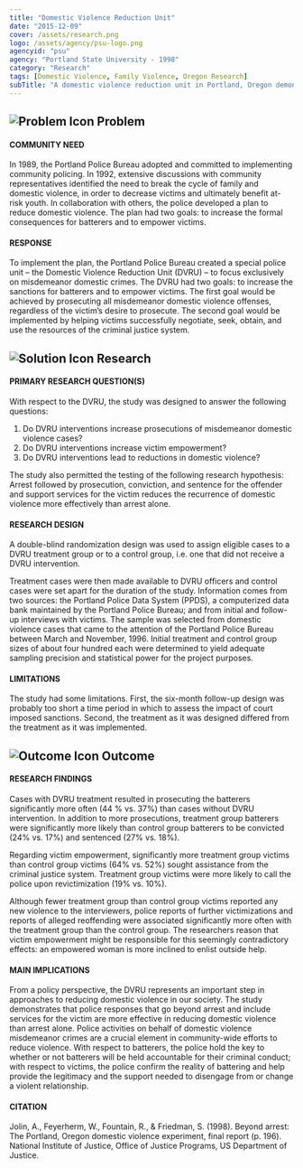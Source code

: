 ```yaml
---
title: "Domestic Violence Reduction Unit"
date: "2015-12-09"
cover: /assets/research.png
logo: /assets/agency/psu-logo.png
agencyid: "psu"
agency: "Portland State University - 1998"
category: "Research"
tags: [Domestic Violence, Family Violence, Oregon Research]
subTitle: "A domestic violence reduction unit in Portland, Oregon demonstrates that police responses that go beyond arrest and include victim services are more effective than arrests alone."
---
```


## ![Problem Icon](https://github.com/google/material-design-icons/raw/master/alert/1x_web/ic_error_outline_black_48dp.png "Problem") Problem

#### COMMUNITY NEED

In 1989, the Portland Police Bureau adopted and committed to implementing community policing. In 1992, extensive discussions with community representatives identified the need to break the cycle of family and domestic violence, in order to decrease victims and ultimately benefit at-risk youth. In collaboration with others, the police developed a plan to reduce domestic violence. The plan had two goals: to increase the formal consequences for batterers and to empower victims.

#### RESPONSE

To implement the plan, the Portland Police Bureau created a special police unit – the Domestic Violence Reduction Unit (DVRU) – to focus exclusively on misdemeanor domestic crimes. The DVRU had two goals: to increase the sanctions for batterers and to empower victims. The first goal would be achieved by prosecuting all misdemeanor domestic violence offenses, regardless of the victim’s desire to prosecute. The second goal would be implemented by helping victims successfully negotiate, seek, obtain, and use the resources of the criminal justice system.

## ![Solution Icon](https://github.com/google/material-design-icons/raw/master/action/1x_web/ic_lightbulb_outline_black_48dp.png "Solution") Research

#### PRIMARY RESEARCH QUESTION(S)

With respect to the DVRU, the study was designed to answer the following questions:

1. Do DVRU interventions increase prosecutions of misdemeanor domestic violence cases?
2. Do DVRU interventions increase victim empowerment?
3. Do DVRU interventions lead to reductions in domestic violence?

The study also permitted the testing of the following research hypothesis: Arrest followed by prosecution, conviction, and sentence for the offender and support services for the victim reduces the recurrence of domestic violence more effectively than arrest alone.

#### RESEARCH DESIGN

A double-blind randomization design was used to assign eligible cases to a DVRU treatment group or to a control group, i.e. one that did not receive a DVRU intervention.

Treatment cases were then made available to DVRU officers and control cases were set apart for the duration of the study. Information comes from two sources: the Portland Police Data System (PPDS), a computerized data bank maintained by the Portland Police Bureau; and from initial and follow-up interviews with victims. The sample was selected from domestic violence cases that came to the attention of the Portland Police Bureau between March and November, 1996. Initial treatment and control group sizes of about four hundred each were determined to yield adequate sampling precision and statistical power for the project purposes.

#### LIMITATIONS

The study had some limitations. First, the six-month follow-up design was probably too short a time period in which to assess the impact of court imposed sanctions. Second, the treatment as it was designed differed from the treatment as it was implemented.

## ![Outcome Icon](https://github.com/google/material-design-icons/raw/master/action/1x_web/ic_view_list_black_48dp.png "Outcome") Outcome

#### RESEARCH FINDINGS

Cases with DVRU treatment resulted in prosecuting the batterers significantly more often (44 % vs. 37%) than cases without DVRU intervention. In addition to more prosecutions, treatment group batterers were significantly more likely than control group batterers to be convicted (24% vs. 17%) and sentenced (27% vs. 18%).

Regarding victim empowerment, significantly more treatment group victims than control group victims (64% vs. 52%) sought assistance from the criminal justice system. Treatment group victims were more likely to call the police upon revictimization (19% vs. 10%).

Although fewer treatment group than control group victims reported any new violence to the interviewers, police reports of further victimizations and reports of alleged reoffending were associated significantly more often with the treatment group than the control group. The researchers reason that victim empowerment might be responsible for this seemingly contradictory effects: an empowered woman is more inclined to enlist outside help.

#### MAIN IMPLICATIONS

From a policy perspective, the DVRU represents an important step in approaches to reducing domestic violence in our society. The study demonstrates that police responses that go beyond arrest and include services for the victim are more effective in reducing domestic violence than arrest alone. Police activities on behalf of domestic violence misdemeanor crimes are a crucial element in community-wide efforts to reduce violence. With respect to batterers, the police hold the key to whether or not batterers will be held accountable for their criminal conduct; with respect to victims, the police confirm the reality of battering and help provide the legitimacy and the support needed to disengage from or change a violent relationship.

#### CITATION

Jolin, A., Feyerherm, W., Fountain, R., & Friedman, S. (1998). Beyond arrest: The Portland, Oregon domestic violence experiment, final report (p. 196). National Institute of Justice, Office of Justice Programs, US Department of Justice.
